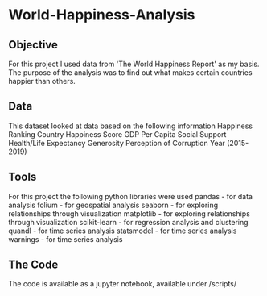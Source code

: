 # World-Happiness-Analysis
## Objective
  For this project I used data from 'The World Happiness Report' as my basis. The purpose of the analysis was to find out what makes certain countries happier than others.
## Data
  This dataset looked at data based on the following information
    Happiness Ranking
    Country
    Happiness Score
    GDP Per Capita
    Social Support
    Health/Life Expectancy
    Generosity
    Perception of Corruption
    Year (2015-2019)
## Tools
  For this project the following python libraries were used 
    pandas - for data analysis
    folium - for geospatial analysis
    seaborn - for exploring relationships through visualization
    matplotlib - for exploring relationships through visualization
    scikit-learn - for regression analysis and clustering
    quandl - for time series analysis
    statsmodel - for time series analysis
    warnings - for time series analysis
## The Code
  The code is available as a jupyter notebook, available under /scripts/
    
